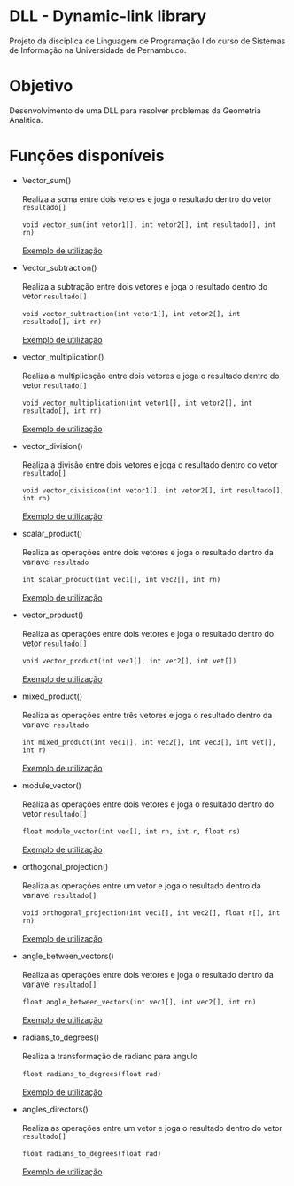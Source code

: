 # DLL - Dynamic-link library 
Projeto da disciplica de Linguagem de Programação I do curso de Sistemas de Informação na Universidade de Pernambuco.

# Objetivo

Desenvolvimento de uma DLL para resolver problemas da Geometria Analítica.

# Funções disponíveis
- Vector_sum() <br><br>
  Realiza a soma entre dois vetores e joga o resultado dentro do vetor ```resultado[]``` <br> <br>
 ```void vector_sum(int vetor1[], int vetor2[], int resultado[], int rn)``` <br> <br>
 [Exemplo de utilização](https://github.com/mateuschaves/DLL/blob/master/exemplos/vector_sum.c)
 
 
- Vector_subtraction() <br><br>
  Realiza a subtração entre dois vetores e joga o resultado dentro do vetor ```resultado[]``` <br> <br>
 ```void vector_subtraction(int vetor1[], int vetor2[], int resultado[], int rn)``` <br> <br>
 [Exemplo de utilização](https://github.com/mateuschaves/DLL/blob/master/exemplos/vector_subtraction.c)


- vector_multiplication() <br><br>
  Realiza a multiplicação entre dois vetores e joga o resultado dentro do vetor ```resultado[]``` <br><br>
 ```void vector_multiplication(int vetor1[], int vetor2[], int resultado[], int rn)``` <br> <br>
 [Exemplo de utilização](https://github.com/mateuschaves/DLL/blob/master/exemplos/multiplicação_de_vetores.c)




- vector_division() <br><br>
  Realiza a divisão entre dois vetores e joga o resultado dentro do vetor ```resultado[]``` <br><br>
 ```void vector_divisioon(int vetor1[], int vetor2[], int resultado[], int rn)``` <br> <br>
 [Exemplo de utilização](https://github.com/mateuschaves/DLL/blob/master/exemplos/divisão_de_vetor.c)


- scalar_product() <br><br>
  Realiza as operações entre dois vetores e joga o resultado dentro da variavel  ```resultado``` <br><br>
 ```int scalar_product(int vec1[], int vec2[], int rn)``` <br> <br>
 [Exemplo de utilização](https://github.com/mateuschaves/DLL/blob/master/exemplos/produto_escalar.c)

- vector_product() <br><br>
  Realiza as operações entre dois vetores e joga o resultado dentro do vetor ```resultado[]``` <br><br>
 ```void vector_product(int vec1[], int vec2[], int vet[])``` <br> <br>
 [Exemplo de utilização](https://github.com/mateuschaves/DLL/blob/master/exemplos/produto_vetorial.c)


- mixed_product() <br><br>
  Realiza as operações entre três vetores e joga o resultado dentro da variavel ```resultado``` <br><br>
 ```int mixed_product(int vec1[], int vec2[], int vec3[], int vet[], int r)``` <br> <br>
 [Exemplo de utilização](https://github.com/mateuschaves/DLL/blob/master/exemplos/produto_misto.c)






- module_vector() <br><br>
  Realiza as operações entre dois vetores e joga o resultado dentro do vetor ```resultado[]``` <br><br>
 ```float module_vector(int vec[], int rn, int r, float rs)``` <br> <br>
 [Exemplo de utilização](https://github.com/mateuschaves/DLL/blob/master/exemplos/modulo_de_um_vetor.c)



- orthogonal_projection() <br><br>
  Realiza as operações entre um vetor e joga o resultado dentro da variavel ```resultado[]``` <br><br>
 ```void orthogonal_projection(int vec1[], int vec2[], float r[], int rn)``` <br> <br>
 [Exemplo de utilização](https://github.com/mateuschaves/DLL/blob/master/exemplos/projeção_ortogonal.c)



- angle_between_vectors() <br><br>
  Realiza as operações entre dois vetores e joga o resultado dentro da variavel ```resultado[]``` <br><br>
 ```float angle_between_vectors(int vec1[], int vec2[], int rn)``` <br> <br>
 [Exemplo de utilização](https://github.com/mateuschaves/DLL/blob/master/exemplos/angulos_entre_vetores.c)


- radians_to_degrees() <br><br>
  Realiza a transformação de radiano para angulo  <br><br>
 ```float radians_to_degrees(float rad)``` <br> <br>
 [Exemplo de utilização](https://github.com/mateuschaves/DLL/blob/master/exemplos/)



- angles_directors() <br><br>
  Realiza as operações entre um  vetor e joga o resultado dentro do vetor ```resultado[]``` <br><br>
 ```float radians_to_degrees(float rad)``` <br> <br>
 [Exemplo de utilização](https://github.com/mateuschaves/DLL/blob/master/exemplos/angulos_diretores.c)
